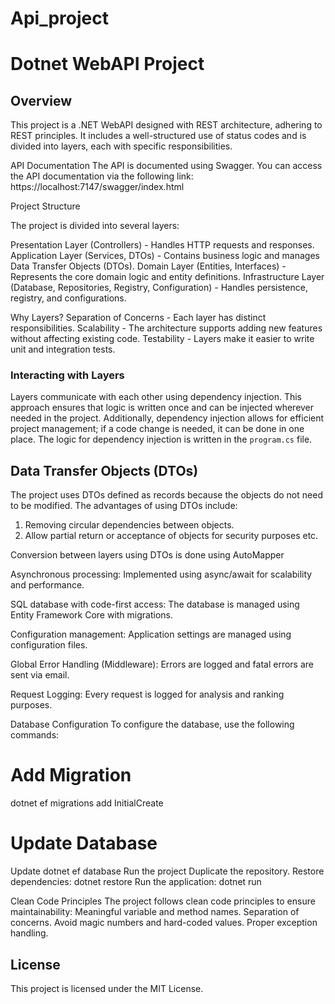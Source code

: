 # Api_project
# Dotnet WebAPI Project

## Overview

This project is a .NET WebAPI designed with REST architecture, adhering to REST principles.
It includes a well-structured use of status codes and is divided into layers,
each with specific responsibilities.

API Documentation
The API is documented using Swagger. You can access the API documentation via the following link:
https://localhost:7147/swagger/index.html

Project Structure

The project is divided into several layers:

Presentation Layer (Controllers) - Handles HTTP requests and responses.
Application Layer (Services, DTOs) - Contains business logic and manages Data Transfer Objects (DTOs).
Domain Layer (Entities, Interfaces) - Represents the core domain logic and entity definitions.
Infrastructure Layer (Database, Repositories, Registry, Configuration) - Handles persistence, registry, and configurations.

Why Layers?
Separation of Concerns - Each layer has distinct responsibilities.
Scalability - The architecture supports adding new features without affecting existing code.
Testability - Layers make it easier to write unit and integration tests.

### Interacting with Layers

Layers communicate with each other using dependency injection.
This approach ensures that logic is written once and can be injected wherever needed in the project.
Additionally, dependency injection allows for efficient project management; if a code change is needed, it can be done in one place. The logic for dependency injection is written in the `program.cs` file.

## Data Transfer Objects (DTOs)

The project uses DTOs defined as records because the objects do not need to be modified. The advantages of using DTOs include:

1. Removing circular dependencies between objects.
2. Allow partial return or acceptance of objects for security purposes etc.

Conversion between layers using DTOs is done using AutoMapper

Asynchronous processing: Implemented using async/await for scalability and performance.

SQL database with code-first access: The database is managed using Entity Framework Core with migrations.

Configuration management: Application settings are managed using configuration files.

Global Error Handling (Middleware): Errors are logged and fatal errors are sent via email.

Request Logging: Every request is logged for analysis and ranking purposes.

Database Configuration
To configure the database, use the following commands:

# Add Migration
dotnet ef migrations add InitialCreate

# Update Database
Update dotnet ef database
Run the project
Duplicate the repository.
Restore dependencies:
dotnet restore
Run the application:
dotnet run

Clean Code Principles
The project follows clean code principles to ensure maintainability:
Meaningful variable and method names.
Separation of concerns.
Avoid magic numbers and hard-coded values.
Proper exception handling.

## License

This project is licensed under the MIT License.
